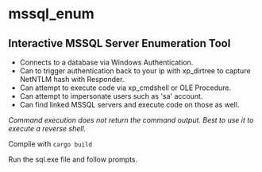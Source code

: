 # mssql_enum

## Interactive MSSQL Server Enumeration Tool

* Connects to a database via Windows Authentication.
* Can to trigger authentication back to your ip with xp_dirtree to capture NetNTLM hash with Responder.
* Can attempt to execute code via xp_cmdshell or OLE Procedure.
* Can attempt to impersonate users such as 'sa' account.
* Can find linked MSSQL servers and execute code on those as well.

_Command execution does not return the command output. Best to use it to execute a reverse shell._

Compile with `cargo build`

Run the sql.exe file and follow prompts.
